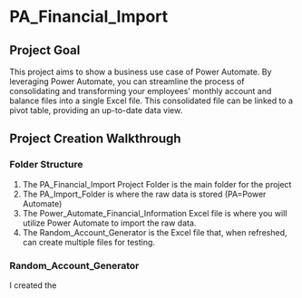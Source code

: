 # PA_Financial_Import
## Project Goal
This project aims to show a business use case of Power Automate. By leveraging Power Automate, you can streamline the process of consolidating and transforming your employees' monthly account and balance files into a single Excel file. This consolidated file can be linked to a pivot table, providing an up-to-date data view.  

## Project Creation Walkthrough
### Folder Structure
1. The PA_Financial_Import Project Folder is the main folder for the project
2. The PA_Import_Folder is where the raw data is stored (PA=Power Automate)
3. The Power_Automate_Financial_Information Excel file is where you will utilize Power Automate to import the raw data.
4. The Random_Account_Generator is the Excel file that, when refreshed, can create multiple files for testing.  
### Random_Account_Generator
I created the 
